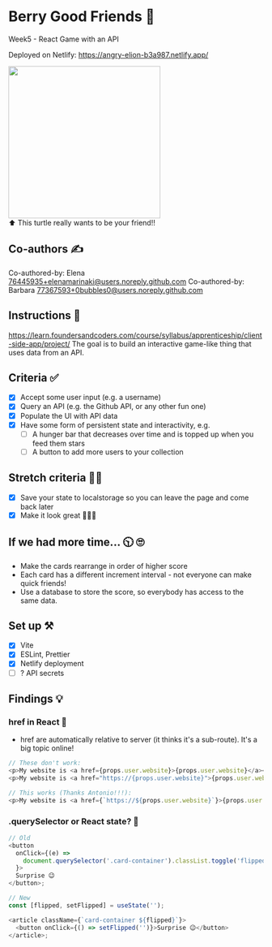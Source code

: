 # Berry Good Friends 🍓

Week5 - React Game with an API

Deployed on Netlify: https://angry-elion-b3a987.netlify.app/

<img src='https://media.giphy.com/media/xTiTnlR99xaBZPULC0/giphy.gif' width=300>
<figcaption>⬆ This turtle really wants to be your friend!!<figcaption/>

## Co-authors ✍️

Co-authored-by: Elena <76445935+elenamarinaki@users.noreply.github.com>
Co-authored-by: Barbara <77367593+0bubbles0@users.noreply.github.com>

## Instructions 📜

<https://learn.foundersandcoders.com/course/syllabus/apprenticeship/client-side-app/project/>
The goal is to build an interactive game-like thing that uses data from an API.

## Criteria ✅

- [x] Accept some user input (e.g. a username)
- [x] Query an API (e.g. the Github API, or any other fun one)
- [x] Populate the UI with API data
- [x] Have some form of persistent state and interactivity, e.g.
  - [ ] A hunger bar that decreases over time and is topped up when you feed them stars
  - [ ] A button to add more users to your collection

## Stretch criteria 🙆‍♀️

- [x] Save your state to localstorage so you can leave the page and come back later
- [x] Make it look great 🍓🍓🍓

## If we had more time... 🕥 🙄

- Make the cards rearrange in order of higher score
- Each card has a different increment interval - not everyone can make quick friends!
- Use a database to store the score, so everybody has access to the same data.

## Set up ⚒️

- [x] Vite
- [x] ESLint, Prettier
- [x] Netlify deployment
- [ ] ? API secrets

## Findings 💡

### href in React 🔗

- href are automatically relative to server (it thinks it's a sub-route). It's a big topic online!

```js
// These don't work:
<p>My website is <a href={props.user.website}>{props.user.website}</a></p>
<p>My website is <a href="https://{props.user.website}">{props.user.website}</a></p>

// This works (Thanks Antonio!!!):
<p>My website is <a href={`https://${props.user.website}`}>{props.user.website}</a></p>
```

### .querySelector or React state? 🤔

```js
// Old
<button
  onClick={(e) =>
    document.querySelector('.card-container').classList.toggle('flipped')
  }>
  Surprise 😉
</button>;

// New
const [flipped, setFlipped] = useState('');

<article className={`card-container ${flipped}`}>
  <button onClick={() => setFlipped('')}>Surprise 😉</button>
</article>;
```
